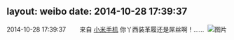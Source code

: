 layout: weibo
date: 2014-10-28 17:39:37
---
<meta name="referrer" content="no-referrer" />

2014-10-28 17:39:37  &nbsp;&nbsp;&nbsp;&nbsp;&nbsp;&nbsp; 来自 <a href="http://app.weibo.com/t/feed/22zMnn" rel="nofollow">小米手机</a>
你丫西装革履还是屌丝啊！…… ​​​
![图片](https://ww3.sinaimg.cn/large/6d2a6003jw1elr0edu81mj20h00mowfk.jpg)
